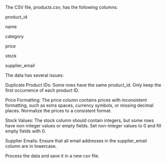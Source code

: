 The CSV file, products.csv, has the following columns:



product_id

name

category

price

stock

supplier_email



The data has several issues:



Duplicate Product IDs: Some rows have the same product_id. Only keep the first occurrence of each product ID.

Price Formatting: The price column contains prices with inconsistent formatting, such as extra spaces, currency symbols, or missing decimal places. Normalize the prices to a consistent format.

Stock Values: The stock column should contain integers, but some rows have non-integer values or empty fields. Set non-integer values to 0 and fill empty fields with 0.

Supplier Emails: Ensure that all email addresses in the supplier_email column are in lowercase.



Process the data and save it in a new csv file.